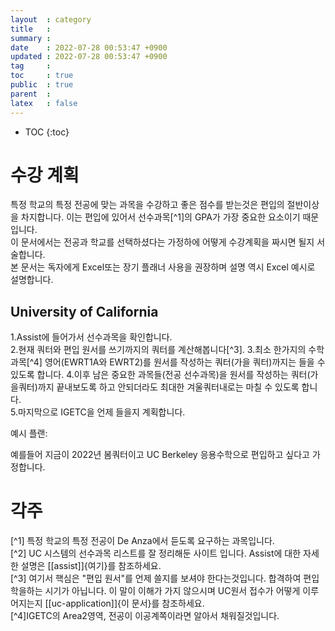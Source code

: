 ```yaml
---
layout  : category
title   : 
summary : 
date    : 2022-07-28 00:53:47 +0900
updated : 2022-07-28 00:53:47 +0900
tag     : 
toc     : true
public  : true
parent  : 
latex   : false
---
```

* TOC
{:toc}

# 수강 계획

특정 학교의 특정 전공에 맞는 과목을 수강하고 좋은 점수를 받는것은 편입의 절반이상을 차지합니다. 이는 편입에 있어서 선수과목[^1]의 GPA가 가장 중요한 요소이기 때문입니다.  
이 문서에서는 전공과 학교를 선택하셨다는 가정하에 어떻게 수강계획을 짜시면 될지 서술합니다.  
본 문서는 독자에게 Excel또는 장기 플래너 사용을 권장하며 설명 역시 Excel 예시로 설명합니다.  

## University of California
1.Assist에 들어가서 선수과목을 확인합니다.  
2.현재 쿼터와 편입 원서를 쓰기까지의 쿼터를 계산해봅니다[^3].
3.최소 한가지의 수학과목[^4] 영어(EWRT1A와 EWRT2)를 원서를 작성하는 쿼터(가을 쿼터)까지는 들을 수 있도록 합니다.
4.이후 남은 중요한 과목들(전공 선수과목)을 원서를 작성하는 쿼터(가을쿼터)까지 끝내보도록 하고 안되더라도 최대한 겨울쿼터내로는 마칠 수 있도록 합니다.  
5.마지막으로 IGETC을 언제 들을지 계획합니다.

예시 플랜:

예를들어 지금이 2022년 봄쿼터이고 UC Berkeley 응용수학으로 편입하고 싶다고 가정합니다.


# 각주
[^1] 특정 학교의 특정 전공이 De Anza에서 듣도록 요구하는 과목입니다.  
[^2] UC 시스템의 선수과목 리스트를 잘 정리해둔 사이트 입니다. Assist에 대한 자세한 설명은 [[assist]]{여기}를 참조하세요.  
[^3] 여기서 핵심은 "편입 원서"를 언제 쓸지를 보셔야 한다는것입니다. 합격하여 편입학을하는 시기가 아닙니다. 이 말이 이해가 가지 않으시며 UC원서 접수가 어떻게 이루어지는지 [[uc-application]]{이 문서}를 참조하세요.  
[^4]IGETC의 Area2영역, 전공이 이공계쪽이라면 알아서 채워질것입니다.
